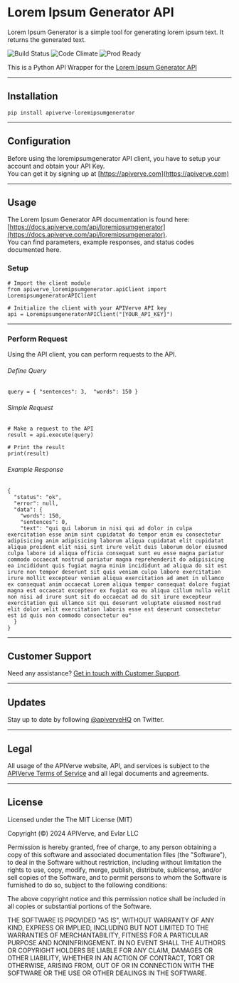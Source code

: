 Lorem Ipsum Generator API
============

Lorem Ipsum Generator is a simple tool for generating lorem ipsum text. It returns the generated text.

![Build Status](https://img.shields.io/badge/build-passing-green)
![Code Climate](https://img.shields.io/badge/maintainability-B-purple)
![Prod Ready](https://img.shields.io/badge/production-ready-blue)

This is a Python API Wrapper for the [Lorem Ipsum Generator API](https://apiverve.com/marketplace/api/loremipsumgenerator)

---

## Installation
	pip install apiverve-loremipsumgenerator

---

## Configuration

Before using the loremipsumgenerator API client, you have to setup your account and obtain your API Key.  
You can get it by signing up at [https://apiverve.com](https://apiverve.com)

---

## Usage

The Lorem Ipsum Generator API documentation is found here: [https://docs.apiverve.com/api/loremipsumgenerator](https://docs.apiverve.com/api/loremipsumgenerator).  
You can find parameters, example responses, and status codes documented here.

### Setup

```
# Import the client module
from apiverve_loremipsumgenerator.apiClient import LoremipsumgeneratorAPIClient

# Initialize the client with your APIVerve API key
api = LoremipsumgeneratorAPIClient("[YOUR_API_KEY]")
```

---


### Perform Request
Using the API client, you can perform requests to the API.

###### Define Query

```
query = { "sentences": 3,  "words": 150 }
```

###### Simple Request

```
# Make a request to the API
result = api.execute(query)

# Print the result
print(result)
```

###### Example Response

```
{
  "status": "ok",
  "error": null,
  "data": {
    "words": 150,
    "sentences": 0,
    "text": "qui qui laborum in nisi qui ad dolor in culpa exercitation esse anim sint cupidatat do tempor enim eu consectetur adipisicing anim adipisicing laborum aliqua cupidatat elit cupidatat aliqua proident elit nisi sint irure velit duis laborum dolor eiusmod culpa labore id aliqua officia consequat sunt eu esse magna pariatur commodo occaecat nostrud pariatur magna reprehenderit do adipisicing ea incididunt quis fugiat magna minim incididunt ad aliqua do sit est irure non tempor deserunt sit quis veniam culpa labore exercitation irure mollit excepteur veniam aliqua exercitation ad amet in ullamco ex consequat anim occaecat Lorem aliqua tempor consequat dolore fugiat magna est occaecat excepteur ex fugiat ea eu aliqua cillum nulla velit non nisi ad irure sunt sit do occaecat ad do sit irure excepteur exercitation qui ullamco sit qui deserunt voluptate eiusmod nostrud elit dolor velit exercitation laboris esse est deserunt consectetur est id quis non commodo consectetur eu"
  }
}
```

---

## Customer Support

Need any assistance? [Get in touch with Customer Support](https://apiverve.com/contact).

---

## Updates
Stay up to date by following [@apiverveHQ](https://twitter.com/apiverveHQ) on Twitter.

---

## Legal

All usage of the APIVerve website, API, and services is subject to the [APIVerve Terms of Service](https://apiverve.com/terms) and all legal documents and agreements.

---

## License
Licensed under the The MIT License (MIT)

Copyright (&copy;) 2024 APIVerve, and Evlar LLC

Permission is hereby granted, free of charge, to any person obtaining a copy of this software and associated documentation files (the "Software"), to deal in the Software without restriction, including without limitation the rights to use, copy, modify, merge, publish, distribute, sublicense, and/or sell copies of the Software, and to permit persons to whom the Software is furnished to do so, subject to the following conditions:

The above copyright notice and this permission notice shall be included in all copies or substantial portions of the Software.

THE SOFTWARE IS PROVIDED "AS IS", WITHOUT WARRANTY OF ANY KIND, EXPRESS OR IMPLIED, INCLUDING BUT NOT LIMITED TO THE WARRANTIES OF MERCHANTABILITY, FITNESS FOR A PARTICULAR PURPOSE AND NONINFRINGEMENT. IN NO EVENT SHALL THE AUTHORS OR COPYRIGHT HOLDERS BE LIABLE FOR ANY CLAIM, DAMAGES OR OTHER LIABILITY, WHETHER IN AN ACTION OF CONTRACT, TORT OR OTHERWISE, ARISING FROM, OUT OF OR IN CONNECTION WITH THE SOFTWARE OR THE USE OR OTHER DEALINGS IN THE SOFTWARE.